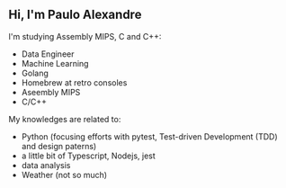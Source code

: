 

## Hi, I'm Paulo Alexandre

I'm studying Assembly MIPS, C and C++:
- Data Engineer
- Machine Learning
- Golang
- Homebrew at retro consoles
- Aseembly MIPS
- C/C++


My  knowledges are related to:
- Python (focusing efforts with pytest, Test-driven Development (TDD) and design paterns)
- a little bit of Typescript, Nodejs, jest
- data analysis
- Weather (not so much)
